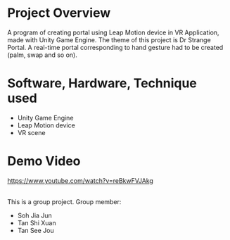 # Project Overview
A program of creating portal using Leap Motion device in VR Application, made with Unity Game Engine.
The theme of this project is Dr Strange Portal. A real-time portal corresponding to hand gesture had to be created (palm, swap and so on). 

# Software, Hardware, Technique used
- Unity Game Engine
- Leap Motion device
- VR scene

# Demo Video
https://www.youtube.com/watch?v=reBkwFVJAkg


<br/>This is a group project. Group member:
- Soh Jia Jun
- Tan Shi Xuan
- Tan See Jou
